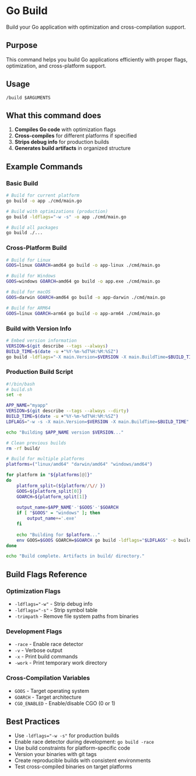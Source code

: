 # Go Build

Build your Go application with optimization and cross-compilation support.

## Purpose

This command helps you build Go applications efficiently with proper flags, optimization, and cross-platform support.

## Usage

```
/build $ARGUMENTS
```

## What this command does

1. **Compiles Go code** with optimization flags
2. **Cross-compiles** for different platforms if specified
3. **Strips debug info** for production builds
4. **Generates build artifacts** in organized structure

## Example Commands

### Basic Build
```bash
# Build for current platform
go build -o app ./cmd/main.go

# Build with optimizations (production)
go build -ldflags="-w -s" -o app ./cmd/main.go

# Build all packages
go build ./...
```

### Cross-Platform Build
```bash
# Build for Linux
GOOS=linux GOARCH=amd64 go build -o app-linux ./cmd/main.go

# Build for Windows
GOOS=windows GOARCH=amd64 go build -o app.exe ./cmd/main.go

# Build for macOS
GOOS=darwin GOARCH=amd64 go build -o app-darwin ./cmd/main.go

# Build for ARM64
GOOS=linux GOARCH=arm64 go build -o app-arm64 ./cmd/main.go
```

### Build with Version Info
```bash
# Embed version information
VERSION=$(git describe --tags --always)
BUILD_TIME=$(date -u +"%Y-%m-%dT%H:%M:%SZ")
go build -ldflags="-X main.Version=$VERSION -X main.BuildTime=$BUILD_TIME" -o app ./cmd/main.go
```

### Production Build Script
```bash
#!/bin/bash
# build.sh
set -e

APP_NAME="myapp"
VERSION=$(git describe --tags --always --dirty)
BUILD_TIME=$(date -u +"%Y-%m-%dT%H:%M:%SZ")
LDFLAGS="-w -s -X main.Version=$VERSION -X main.BuildTime=$BUILD_TIME"

echo "Building $APP_NAME version $VERSION..."

# Clean previous builds
rm -rf build/

# Build for multiple platforms
platforms=("linux/amd64" "darwin/amd64" "windows/amd64")

for platform in "${platforms[@]}"
do
    platform_split=(${platform//\// })
    GOOS=${platform_split[0]}
    GOARCH=${platform_split[1]}
    
    output_name=$APP_NAME'-'$GOOS'-'$GOARCH
    if [ "$GOOS" = "windows" ]; then
        output_name+='.exe'
    fi
    
    echo "Building for $platform..."
    env GOOS=$GOOS GOARCH=$GOARCH go build -ldflags="$LDFLAGS" -o build/$output_name ./cmd/main.go
done

echo "Build complete. Artifacts in build/ directory."
```

## Build Flags Reference

### Optimization Flags
- `-ldflags="-w"` - Strip debug info
- `-ldflags="-s"` - Strip symbol table
- `-trimpath` - Remove file system paths from binaries

### Development Flags
- `-race` - Enable race detector
- `-v` - Verbose output
- `-x` - Print build commands
- `-work` - Print temporary work directory

### Cross-Compilation Variables
- `GOOS` - Target operating system
- `GOARCH` - Target architecture
- `CGO_ENABLED` - Enable/disable CGO (0 or 1)

## Best Practices

- Use `-ldflags="-w -s"` for production builds
- Enable race detector during development: `go build -race`
- Use build constraints for platform-specific code
- Version your binaries with git tags
- Create reproducible builds with consistent environments
- Test cross-compiled binaries on target platforms